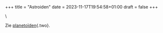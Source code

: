 +++
title = "Astroiden"
date = 2023-11-17T19:54:58+01:00
draft = false
+++

\

Zie [planetoïden](planetio.html){.two}.
